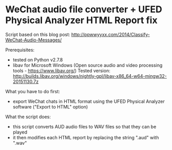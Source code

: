 # WeChat audio file converter + UFED Physical Analyzer HTML Report fix
Script based on this blog post:
http://ppwwyyxx.com/2014/Classify-WeChat-Audio-Messages/

Prerequisites:
 - tested on Python v2.7.8
 - libav for Microsoft Windows (Open source audio and video processing tools - https://www.libav.org/)
   Tested version: http://builds.libav.org/windows/nightly-gpl/libav-x86_64-w64-mingw32-20151130.7z

What you have to do first:
 - export WeChat chats in HTML format using the UFED Physical Analyzer software ("Export to HTML" option) 

What the script does:
 - this script converts AUD audio files to WAV files so that they can be played
 - it then modifies each HTML report by replacing the string ".aud" with ".wav"
